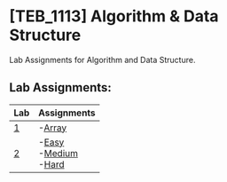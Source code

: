 # **[TEB_1113]** Algorithm & Data Structure

Lab Assignments for Algorithm and Data Structure.

## Lab Assignments:

| Lab |  Assignments                                                                                                                          |
|-----|---------------------------------------------------------------------------------------------------------------------------------------|
|  [1](https://github.com/azhadpro/TEB1113_DSA_24006368/tree/1fbe49ff8996f539cbfe96620b5bae27ee023272/Lab%201)  |-[Array](https://github.com/azhadpro/TEB1113_DSA_24006368/blob/e3b96429e8058a63df70dae3e8a9744b10196784/Lab%201/24006368_Azhad_L1.cpp) |
|[2](https://github.com/azhadpro/TEB1113_DSA_24006368/tree/ed608c7be51b12fa98baad1f934dc8b03a4d1f0d/Lab%202)| -[Easy](https://github.com/azhadpro/TEB1113_DSA_24006368/blob/ed608c7be51b12fa98baad1f934dc8b03a4d1f0d/Lab%202/24006368_Azhad_L2_Easy.cpp) <br> -[Medium](https://github.com/azhadpro/TEB1113_DSA_24006368/blob/ed608c7be51b12fa98baad1f934dc8b03a4d1f0d/Lab%202/24006368_Azhad_L2_Medium.cpp) <br> -[Hard](https://github.com/azhadpro/TEB1113_DSA_24006368/blob/ed608c7be51b12fa98baad1f934dc8b03a4d1f0d/Lab%202/24006368_Azhad_L2_Hard.cpp) |



